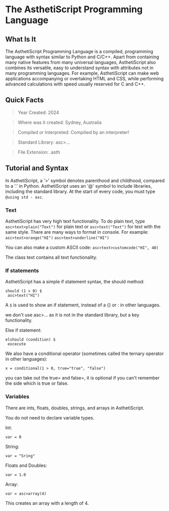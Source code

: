 # The AsthetiScript Programming Language

## What Is It
The AsthetiScript Programming Language is a compiled, programming language with syntax similar to Python and C/C++. Apart from containing many native features from many universal languages, AsthetiScript also combines its versatile, easy to understand syntax with attributes not in many programming languages. For example, AsthetiScript can make web applications accompanying or overtaking HTML and CSS, while performing advanced calculations with speed usually reserved for C and C++.

## Quick Facts
>Year Created: 2024

>Where was it created: Sydney, Australia

>Compiled or Interpreted: Compilied by an interpreter!

>Standard Library: asc>...

>File Extension: .asth

## Tutorial and Syntax

In AsthetiScript, a '>' symbol denotes parenthood and childhood, compared to a '.' in Python. AsthetiScript uses an '@' symbol to include libraries, including the standard library. At the start of every code, you must type ```@using std - asc```. 
### Text
AsthetiScript has very high text functionality. To do plain text, type ```asc>text>plain("Text")``` for plain text or ```asc>text("Text")``` for text with the same style. There are many ways to format in console.
For example:
```asc>text>orange("HI")```
```asc>text>underline("HI")```

You can also make a custom ASCII code:
```asc>text>customcode("HI", 40)```

The class text contains all text functionality.

### If statements
AsthetiScript has a simple if statement syntax, the should method:
```
should (1 > 0) $
 asc>text("HI")
```
A ```$``` is used to show an if statement, instead of a {} or : in other languages.

we don't use asc>... as it is not in the standard library, but a key functionality.

Else if statement:
```
elshould (condition) $
 excecute
```

We also have a conditional operator (sometimes called the ternary operator in other languages):
```
x = conditional(1 > 0, true="true", "false")
```
you can take out the true= and false=, it is optional if you can't remember the side which is true or false.

### Variables
There are ints, floats, doubles, strings, and arrays in AsthetiScript.

You do not need to declare variable types.

Int:
```
var = 0
```

String:
```
var = "Sring"
```

Floats and Doubles:
```
var = 1.0
```

Array:
```
var = asc>array(4)
```
This creates an array with a length of 4.
